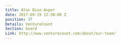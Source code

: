 ```yaml
---
title: Alex Diaz-Asper
date: 2017-09-19 12:38:00 Z
position: 37
Details: VentureCount
Section: board
Link: http://www.venturecount.com/about/our-team/
---
```


